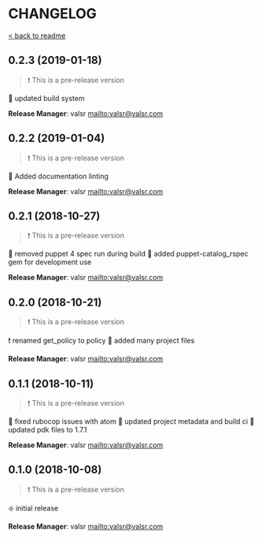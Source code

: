 # CHANGELOG

[< back to readme](README.md)

## 0.2.3 (2019-01-18)

> :exclamation: This is a pre-release version

:hammer: updated build system

**Release Manager**: valsr <mailto:valsr@valsr.com>

## 0.2.2 (2019-01-04)

> :exclamation: This is a pre-release version

:star2: Added documentation linting

**Release Manager**: valsr <mailto:valsr@valsr.com>

## 0.2.1 (2018-10-27)

> :exclamation: This is a pre-release version

:hammer: removed puppet 4 spec run during build
:star2: added puppet-catalog_rspec gem for development use

**Release Manager**: valsr <mailto:valsr@valsr.com>

## 0.2.0 (2018-10-21)

> :exclamation: This is a pre-release version

:exclamation: renamed get_policy to policy
:star2: added many project files

**Release Manager**: valsr <mailto:valsr@valsr.com>

## 0.1.1 (2018-10-11)

> :exclamation: This is a pre-release version

:hammer: fixed rubocop issues with atom
:hammer: updated project metadata and build ci
:hammer: updated pdk files to 1.7.1

**Release Manager**: valsr <mailto:valsr@valsr.com>

## 0.1.0 (2018-10-08)

> :exclamation: This is a pre-release version

:sparkle: initial release

**Release Manager**: valsr <mailto:valsr@valsr.com>
